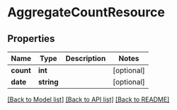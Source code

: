 # AggregateCountResource

## Properties
Name | Type | Description | Notes
------------ | ------------- | ------------- | -------------
**count** | **int** |  | [optional] 
**date** | **string** |  | [optional] 

[[Back to Model list]](../README.md#documentation-for-models) [[Back to API list]](../README.md#documentation-for-api-endpoints) [[Back to README]](../README.md)


